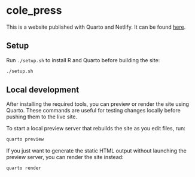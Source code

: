 # cole_press

This is a website published with Quarto and Netlify. It can be found [here](https://cole.press).

## Setup

Run `./setup.sh` to install R and Quarto before building the site:

```bash
./setup.sh
```

## Local development

After installing the required tools, you can preview or render the site using
Quarto. These commands are useful for testing changes locally before pushing
them to the live site.

To start a local preview server that rebuilds the site as you edit files, run:

```bash
quarto preview
```

If you just want to generate the static HTML output without launching the
preview server, you can render the site instead:

```bash
quarto render
```
